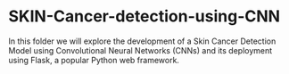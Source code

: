 # SKIN-Cancer-detection-using-CNN
 In this folder we will explore the development of a Skin Cancer Detection Model using Convolutional Neural Networks (CNNs) and its deployment using Flask, a popular Python web framework.
